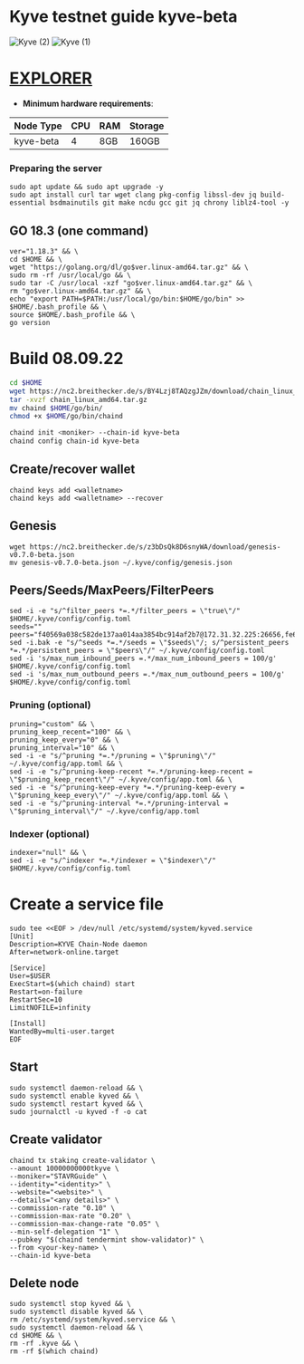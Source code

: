 # Kyve testnet guide kyve-beta
![Kyve (2)](https://user-images.githubusercontent.com/44331529/180600823-b7f4a17d-c213-49b5-a1b9-cbe2e3b630e2.png)
![Kyve (1)](https://user-images.githubusercontent.com/44331529/180600827-c8beffd5-dcb3-4ded-a9d6-8f9aa6c0859f.png)


[EXPLORER](https://explorer.beta.kyve.network/kyve-betanet/staking)
=
- **Minimum hardware requirements**:

| Node Type |CPU | RAM  | Storage  | 
|-----------|----|------|----------|
| kyve-beta |   4| 8GB  | 160GB    |

### Preparing the server

    sudo apt update && sudo apt upgrade -y
    sudo apt install curl tar wget clang pkg-config libssl-dev jq build-essential bsdmainutils git make ncdu gcc git jq chrony liblz4-tool -y

## GO 18.3 (one command)

    ver="1.18.3" && \
    cd $HOME && \
    wget "https://golang.org/dl/go$ver.linux-amd64.tar.gz" && \
    sudo rm -rf /usr/local/go && \
    sudo tar -C /usr/local -xzf "go$ver.linux-amd64.tar.gz" && \
    rm "go$ver.linux-amd64.tar.gz" && \
    echo "export PATH=$PATH:/usr/local/go/bin:$HOME/go/bin" >> $HOME/.bash_profile && \
    source $HOME/.bash_profile && \
    go version

# Build 08.09.22
```bash
cd $HOME
wget https://nc2.breithecker.de/s/BY4Lzj8TAQzgJZm/download/chain_linux_amd64.tar.gz
tar -xvzf chain_linux_amd64.tar.gz
mv chaind $HOME/go/bin/
chmod +x $HOME/go/bin/chaind
```

```bash
chaind init <moniker> --chain-id kyve-beta
chaind config chain-id kyve-beta
```

## Create/recover wallet
```
chaind keys add <walletname>
chaind keys add <walletname> --recover
```

## Genesis
```console
wget https://nc2.breithecker.de/s/z3bDsQk8D6snyWA/download/genesis-v0.7.0-beta.json
mv genesis-v0.7.0-beta.json ~/.kyve/config/genesis.json
```

## Peers/Seeds/MaxPeers/FilterPeers
```console
sed -i -e "s/^filter_peers *=.*/filter_peers = \"true\"/" $HOME/.kyve/config/config.toml
seeds=""
peers="f40569a038c582de137aa014aa3854bc914af2b7@172.31.32.225:26656,fe686e1f25651cb1b0e0fa8a61b2e015ffd63bca@172.31.45.21:26656"
sed -i.bak -e "s/^seeds *=.*/seeds = \"$seeds\"/; s/^persistent_peers *=.*/persistent_peers = \"$peers\"/" ~/.kyve/config/config.toml
sed -i 's/max_num_inbound_peers =.*/max_num_inbound_peers = 100/g' $HOME/.kyve/config/config.toml
sed -i 's/max_num_outbound_peers =.*/max_num_outbound_peers = 100/g' $HOME/.kyve/config/config.toml
```

### Pruning (optional)

    pruning="custom" && \
    pruning_keep_recent="100" && \
    pruning_keep_every="0" && \
    pruning_interval="10" && \
    sed -i -e "s/^pruning *=.*/pruning = \"$pruning\"/" ~/.kyve/config/app.toml && \
    sed -i -e "s/^pruning-keep-recent *=.*/pruning-keep-recent = \"$pruning_keep_recent\"/" ~/.kyve/config/app.toml && \
    sed -i -e "s/^pruning-keep-every *=.*/pruning-keep-every = \"$pruning_keep_every\"/" ~/.kyve/config/app.toml && \
    sed -i -e "s/^pruning-interval *=.*/pruning-interval = \"$pruning_interval\"/" ~/.kyve/config/app.toml

### Indexer (optional)

    indexer="null" && \
    sed -i -e "s/^indexer *=.*/indexer = \"$indexer\"/" $HOME/.kyve/config/config.toml

# Create a service file
```console
sudo tee <<EOF > /dev/null /etc/systemd/system/kyved.service
[Unit]
Description=KYVE Chain-Node daemon
After=network-online.target

[Service]
User=$USER
ExecStart=$(which chaind) start
Restart=on-failure
RestartSec=10
LimitNOFILE=infinity

[Install]
WantedBy=multi-user.target
EOF
```

## Start
```console
sudo systemctl daemon-reload && \
sudo systemctl enable kyved && \
sudo systemctl restart kyved && \
sudo journalctl -u kyved -f -o cat
```
## Create validator


	chaind tx staking create-validator \
	--amount 10000000000tkyve \
	--moniker="STAVRGuide" \
	--identity="<identity>" \
	--website="<website>" \
	--details="<any details>" \
	--commission-rate "0.10" \
	--commission-max-rate "0.20" \
	--commission-max-change-rate "0.05" \
	--min-self-delegation "1" \
	--pubkey "$(chaind tendermint show-validator)" \
	--from <your-key-name> \
	--chain-id kyve-beta


## Delete node
    sudo systemctl stop kyved && \
    sudo systemctl disable kyved && \
    rm /etc/systemd/system/kyved.service && \
    sudo systemctl daemon-reload && \
    cd $HOME && \
    rm -rf .kyve && \
    rm -rf $(which chaind)


